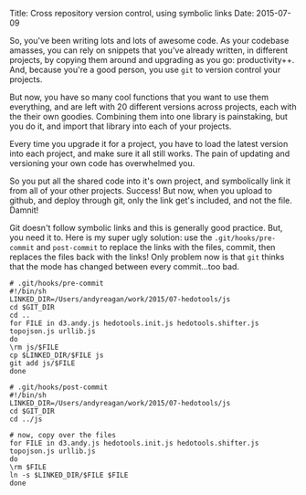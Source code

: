 Title: Cross repository version control, using symbolic links
Date: 2015-07-09

So, you've been writing lots and lots of awesome code.
As your codebase amasses, you can rely on snippets that you've already written, in different projects, by copying them around and upgrading as you go: productivity++.
And, because you're a good person, you use `git` to version control your projects.

But now, you have so many cool functions that you want to use them everything, and are left with 20 different versions across projects, each with the their own goodies.
Combining them into one library is painstaking, but you do it, and import that library into each of your projects.

Every time you upgrade it for a project, you have to load the latest version into each project, and make sure it all still works.
The pain of updating and versioning your own code has overwhelmed you.

So you put all the shared code into it's own project, and symbolically link it from all of your other projects.
Success!
But now, when you upload to github, and deploy through git, only the link get's included, and not the file.
Damnit!

Git doesn't follow symbolic links and this is generally good practice.
But, you need it to.
Here is my super ugly solution: use the `.git/hooks/pre-commit` and `post-commit` to replace the links with the files, commit, then replaces the files back with the links!
Only problem now is that `git` thinks that the mode has changed between every commit...too bad.

```
# .git/hooks/pre-commit
#!/bin/sh
LINKED_DIR=/Users/andyreagan/work/2015/07-hedotools/js
cd $GIT_DIR
cd ..
for FILE in d3.andy.js hedotools.init.js hedotools.shifter.js topojson.js urllib.js
do
\rm js/$FILE
cp $LINKED_DIR/$FILE js
git add js/$FILE
done
```

```
# .git/hooks/post-commit
#!/bin/sh
LINKED_DIR=/Users/andyreagan/work/2015/07-hedotools/js
cd $GIT_DIR
cd ../js

# now, copy over the files
for FILE in d3.andy.js hedotools.init.js hedotools.shifter.js topojson.js urllib.js
do
\rm $FILE
ln -s $LINKED_DIR/$FILE $FILE
done
```
